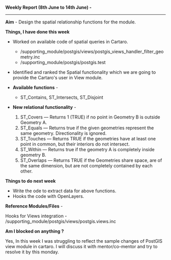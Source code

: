 **Weekly Report (8th June to 14th June) -**

***

**Aim** - Design the spatial relationship functions for the module.

**Things, I have done this week**

* Worked on available code of spatial queries in Cartaro.

  * /supporting_module/postgis/views/postgis_views_handler_filter_geometry.inc
  * /supporting_module/postgis/postgis.test

* Identified and ranked the Spatial functionality which we are going to provide the Cartaro's user in View module.

* **Available functions** -  
  * ST_Contains, ST_Intersects, ST_Disjoint

* **New relational functionality** -
  1. ST_Covers — Returns 1 (TRUE) if no point in Geometry B is outside Geometry A.
  2. ST_Equals — Returns true if the given geometries represent the same geometry. Directionality is ignored.
  3. ST_Touches — Returns TRUE if the geometries have at least one point in common, but their interiors do not intersect.
  4. ST_Within — Returns true if the geometry A is completely inside geometry B.
  5. ST_Overlaps — Returns TRUE if the Geometries share space, are of the same dimension, but are not completely contained by each other.

**Things to do next week**

* Write the ode to extract data for above functions.
* Hooks the code with OpenLayers.  

**Reference Modules/Files** - 

Hooks for Views integration - /supporting_module/postgis/views/postgis.views.inc

**Am I blocked on anything ?**

Yes, In this week I was struggling to reflect the sample changes of PostGIS view module in cartaro. I will discuss it with mentor/co-mentor and try to resolve it by this monday. 